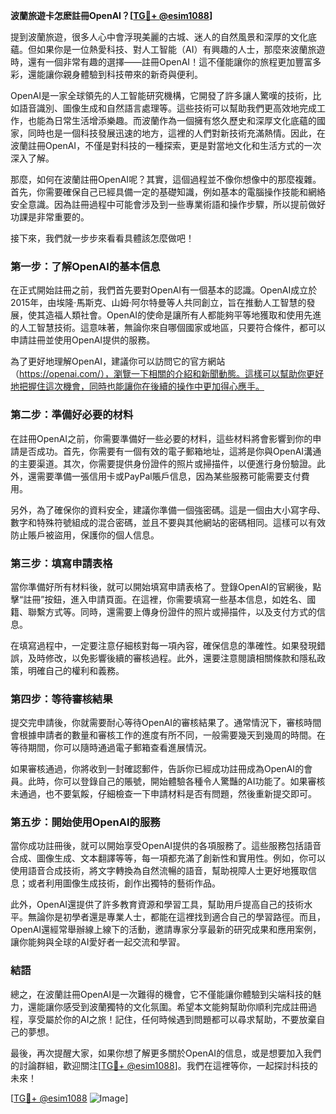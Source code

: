 **波蘭旅遊卡怎麽註冊OpenAI？[[TG💪+ @esim1088](https://t.me/s/esim1088)]**

提到波蘭旅遊，很多人心中會浮現美麗的古城、迷人的自然風景和深厚的文化底蘊。但如果你是一位熱愛科技、對人工智能（AI）有興趣的人士，那麼來波蘭旅遊時，還有一個非常有趣的選擇——註冊OpenAI！這不僅能讓你的旅程更加豐富多彩，還能讓你親身體驗到科技帶來的新奇與便利。

OpenAI是一家全球領先的人工智能研究機構，它開發了許多讓人驚嘆的技術，比如語音識別、圖像生成和自然語言處理等。這些技術可以幫助我們更高效地完成工作，也能為日常生活增添樂趣。而波蘭作為一個擁有悠久歷史和深厚文化底蘊的國家，同時也是一個科技發展迅速的地方，這裡的人們對新技術充滿熱情。因此，在波蘭註冊OpenAI，不僅是對科技的一種探索，更是對當地文化和生活方式的一次深入了解。

那麼，如何在波蘭註冊OpenAI呢？其實，這個過程並不像你想像中的那麼複雜。首先，你需要確保自己已經具備一定的基礎知識，例如基本的電腦操作技能和網絡安全意識。因為註冊過程中可能會涉及到一些專業術語和操作步驟，所以提前做好功課是非常重要的。

接下來，我們就一步步來看看具體該怎麼做吧！

### 第一步：了解OpenAI的基本信息

在正式開始註冊之前，我們首先要對OpenAI有一個基本的認識。OpenAI成立於2015年，由埃隆·馬斯克、山姆·阿尔特曼等人共同創立，旨在推動人工智慧的發展，使其造福人類社會。OpenAI的使命是讓所有人都能夠平等地獲取和使用先進的人工智慧技術。這意味著，無論你來自哪個國家或地區，只要符合條件，都可以申請註冊並使用OpenAI提供的服務。

為了更好地理解OpenAI，建議你可以訪問它的官方網站（https://openai.com/），瀏覽一下相關的介紹和新聞動態。這樣可以幫助你更好地把握住這次機會，同時也能讓你在後續的操作中更加得心應手。

### 第二步：準備好必要的材料

在註冊OpenAI之前，你需要準備好一些必要的材料，這些材料將會影響到你的申請是否成功。首先，你需要有一個有效的電子郵箱地址，這將是你與OpenAI溝通的主要渠道。其次，你需要提供身份證件的照片或掃描件，以便進行身份驗證。此外，還需要準備一張信用卡或PayPal賬戶信息，因為某些服務可能需要支付費用。

另外，為了確保你的資料安全，建議你準備一個強密碼。這是一個由大小寫字母、數字和特殊符號組成的混合密碼，並且不要與其他網站的密碼相同。這樣可以有效防止賬戶被盜用，保護你的個人信息。

### 第三步：填寫申請表格

當你準備好所有材料後，就可以開始填寫申請表格了。登錄OpenAI的官網後，點擊“註冊”按鈕，進入申請頁面。在這裡，你需要填寫一些基本信息，如姓名、國籍、聯繫方式等。同時，還需要上傳身份證件的照片或掃描件，以及支付方式的信息。

在填寫過程中，一定要注意仔細核對每一項內容，確保信息的準確性。如果發現錯誤，及時修改，以免影響後續的審核過程。此外，還要注意閱讀相關條款和隱私政策，明確自己的權利和義務。

### 第四步：等待審核結果

提交完申請後，你就需要耐心等待OpenAI的審核結果了。通常情況下，審核時間會根據申請者的數量和審核工作的進度有所不同，一般需要幾天到幾周的時間。在等待期間，你可以隨時通過電子郵箱查看進展情況。

如果審核通過，你將收到一封確認郵件，告訴你已經成功註冊成為OpenAI的會員。此時，你可以登錄自己的賬號，開始體驗各種令人驚豔的AI功能了。如果審核未通過，也不要氣餒，仔細檢查一下申請材料是否有問題，然後重新提交即可。

### 第五步：開始使用OpenAI的服務

當你成功註冊後，就可以開始享受OpenAI提供的各項服務了。這些服務包括語音合成、圖像生成、文本翻譯等等，每一項都充滿了創新性和實用性。例如，你可以使用語音合成技術，將文字轉換為自然流暢的語音，幫助視障人士更好地獲取信息；或者利用圖像生成技術，創作出獨特的藝術作品。

此外，OpenAI還提供了許多教育資源和學習工具，幫助用戶提高自己的技術水平。無論你是初學者還是專業人士，都能在這裡找到適合自己的學習路徑。而且，OpenAI還經常舉辦線上線下的活動，邀請專家分享最新的研究成果和應用案例，讓你能夠與全球的AI愛好者一起交流和學習。

### 結語

總之，在波蘭註冊OpenAI是一次難得的機會，它不僅能讓你體驗到尖端科技的魅力，還能讓你感受到波蘭獨特的文化氛圍。希望本文能夠幫助你順利完成註冊過程，享受屬於你的AI之旅！記住，任何時候遇到問題都可以尋求幫助，不要放棄自己的夢想。

最後，再次提醒大家，如果你想了解更多關於OpenAI的信息，或是想要加入我們的討論群組，歡迎關注[[TG💪+ @esim1088](https://t.me/s/esim1088)]。我們在這裡等你，一起探討科技的未來！

[[TG💪+ @esim1088](https://t.me/s/esim1088) ![Image](https://i.postimg.cc/4NQfJmqS/Snipaste-2025-05-13-00-14-12.png)]